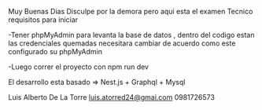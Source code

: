 Muy Buenas Dias Disculpe por la demora pero aqui esta el examen Tecnico 
requisitos para iniciar 

-Tener phpMyAdmin para levanta la base de datos , dentro del codigo estan las credenciales quemadas necesitara cambiar de acuerdo como este configurado su phpMyAdmin 

-Luego  correr el proyecto  con npm run dev 

El desarrollo esta basado => Nest.js + Graphql + Mysql


Luis Alberto De La Torre
luis.atorred24@gmai.com
0981726573
